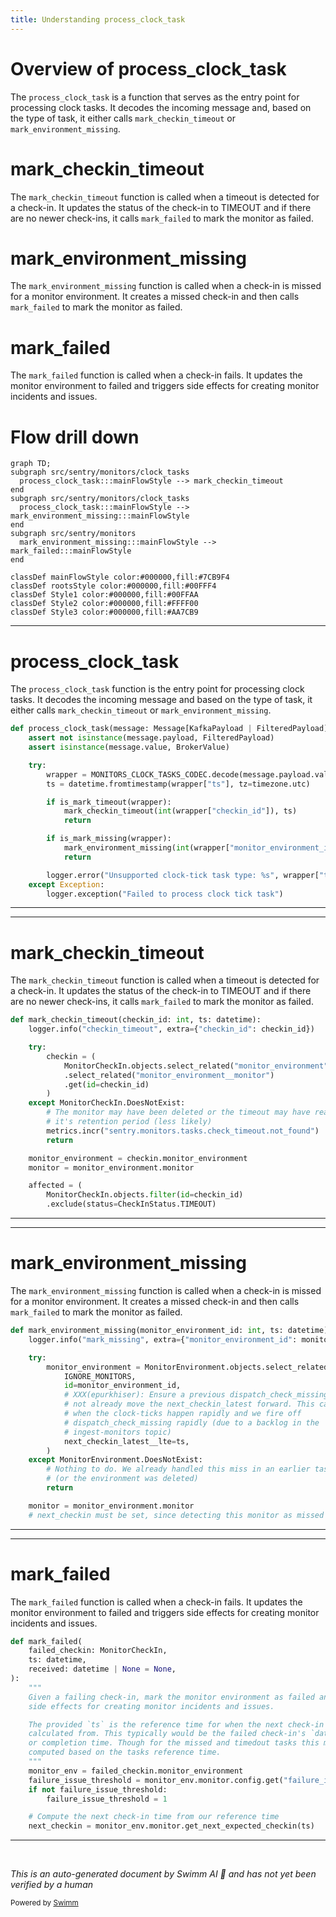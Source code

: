 ```yaml
---
title: Understanding process_clock_task
---
```

# Overview of process_clock_task

The `process_clock_task` is a function that serves as the entry point for processing clock tasks. It decodes the incoming message and, based on the type of task, it either calls `mark_checkin_timeout` or `mark_environment_missing`.

# mark_checkin_timeout

The `mark_checkin_timeout` function is called when a timeout is detected for a check-in. It updates the status of the check-in to TIMEOUT and if there are no newer check-ins, it calls `mark_failed` to mark the monitor as failed.

# mark_environment_missing

The `mark_environment_missing` function is called when a check-in is missed for a monitor environment. It creates a missed check-in and then calls `mark_failed` to mark the monitor as failed.

# mark_failed

The `mark_failed` function is called when a check-in fails. It updates the monitor environment to failed and triggers side effects for creating monitor incidents and issues.

# Flow drill down

```mermaid
graph TD;
subgraph src/sentry/monitors/clock_tasks
  process_clock_task:::mainFlowStyle --> mark_checkin_timeout
end
subgraph src/sentry/monitors/clock_tasks
  process_clock_task:::mainFlowStyle --> mark_environment_missing:::mainFlowStyle
end
subgraph src/sentry/monitors
  mark_environment_missing:::mainFlowStyle --> mark_failed:::mainFlowStyle
end

classDef mainFlowStyle color:#000000,fill:#7CB9F4
classDef rootsStyle color:#000000,fill:#00FFF4
classDef Style1 color:#000000,fill:#00FFAA
classDef Style2 color:#000000,fill:#FFFF00
classDef Style3 color:#000000,fill:#AA7CB9
```

<SwmSnippet path="/src/sentry/monitors/consumers/clock_tasks_consumer.py" line="37">

---

# process_clock_task

The `process_clock_task` function is the entry point for processing clock tasks. It decodes the incoming message and based on the type of task, it either calls `mark_checkin_timeout` or `mark_environment_missing`.

```python
def process_clock_task(message: Message[KafkaPayload | FilteredPayload]):
    assert not isinstance(message.payload, FilteredPayload)
    assert isinstance(message.value, BrokerValue)

    try:
        wrapper = MONITORS_CLOCK_TASKS_CODEC.decode(message.payload.value)
        ts = datetime.fromtimestamp(wrapper["ts"], tz=timezone.utc)

        if is_mark_timeout(wrapper):
            mark_checkin_timeout(int(wrapper["checkin_id"]), ts)
            return

        if is_mark_missing(wrapper):
            mark_environment_missing(int(wrapper["monitor_environment_id"]), ts)
            return

        logger.error("Unsupported clock-tick task type: %s", wrapper["type"])
    except Exception:
        logger.exception("Failed to process clock tick task")
```

---

</SwmSnippet>

<SwmSnippet path="/src/sentry/monitors/clock_tasks/check_timeout.py" line="64">

---

# mark_checkin_timeout

The `mark_checkin_timeout` function is called when a timeout is detected for a check-in. It updates the status of the check-in to TIMEOUT and if there are no newer check-ins, it calls `mark_failed` to mark the monitor as failed.

```python
def mark_checkin_timeout(checkin_id: int, ts: datetime):
    logger.info("checkin_timeout", extra={"checkin_id": checkin_id})

    try:
        checkin = (
            MonitorCheckIn.objects.select_related("monitor_environment")
            .select_related("monitor_environment__monitor")
            .get(id=checkin_id)
        )
    except MonitorCheckIn.DoesNotExist:
        # The monitor may have been deleted or the timeout may have reached
        # it's retention period (less likely)
        metrics.incr("sentry.monitors.tasks.check_timeout.not_found")
        return

    monitor_environment = checkin.monitor_environment
    monitor = monitor_environment.monitor

    affected = (
        MonitorCheckIn.objects.filter(id=checkin_id)
        .exclude(status=CheckInStatus.TIMEOUT)
```

---

</SwmSnippet>

<SwmSnippet path="/src/sentry/monitors/clock_tasks/check_missed.py" line="90">

---

# mark_environment_missing

The `mark_environment_missing` function is called when a check-in is missed for a monitor environment. It creates a missed check-in and then calls `mark_failed` to mark the monitor as failed.

```python
def mark_environment_missing(monitor_environment_id: int, ts: datetime):
    logger.info("mark_missing", extra={"monitor_environment_id": monitor_environment_id})

    try:
        monitor_environment = MonitorEnvironment.objects.select_related("monitor").get(
            IGNORE_MONITORS,
            id=monitor_environment_id,
            # XXX(epurkhiser): Ensure a previous dispatch_check_missing task did
            # not already move the next_checkin_latest forward. This can happen
            # when the clock-ticks happen rapidly and we fire off
            # dispatch_check_missing rapidly (due to a backlog in the
            # ingest-monitors topic)
            next_checkin_latest__lte=ts,
        )
    except MonitorEnvironment.DoesNotExist:
        # Nothing to do. We already handled this miss in an earlier tasks
        # (or the environment was deleted)
        return

    monitor = monitor_environment.monitor
    # next_checkin must be set, since detecting this monitor as missed means
```

---

</SwmSnippet>

<SwmSnippet path="/src/sentry/monitors/logic/mark_failed.py" line="29">

---

# mark_failed

The `mark_failed` function is called when a check-in fails. It updates the monitor environment to failed and triggers side effects for creating monitor incidents and issues.

```python
def mark_failed(
    failed_checkin: MonitorCheckIn,
    ts: datetime,
    received: datetime | None = None,
):
    """
    Given a failing check-in, mark the monitor environment as failed and trigger
    side effects for creating monitor incidents and issues.

    The provided `ts` is the reference time for when the next check-in time is
    calculated from. This typically would be the failed check-in's `date_added`
    or completion time. Though for the missed and timedout tasks this may be
    computed based on the tasks reference time.
    """
    monitor_env = failed_checkin.monitor_environment
    failure_issue_threshold = monitor_env.monitor.config.get("failure_issue_threshold", 1)
    if not failure_issue_threshold:
        failure_issue_threshold = 1

    # Compute the next check-in time from our reference time
    next_checkin = monitor_env.monitor.get_next_expected_checkin(ts)
```

---

</SwmSnippet>

&nbsp;

*This is an auto-generated document by Swimm AI 🌊 and has not yet been verified by a human*

<SwmMeta version="3.0.0" repo-id="Z2l0aHViJTNBJTNBc2VudHJ5LWRlbW8lM0ElM0FTd2ltbS1EZW1v" repo-name="sentry-demo" doc-type="flows"><sup>Powered by [Swimm](/)</sup></SwmMeta>
